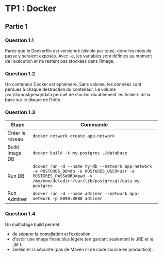 # TP1 : Docker
## Partie 1
### Question 1.1
Parce que le Dockerfile est versionné (visible par tous), donc les mots de passe y seraient exposés.
Avec -e, les variables sont définies au moment de l’exécution et ne restent pas stockées dans l’image.
### Question 1.2
Un conteneur Docker est éphémère. Sans volume, les données sont perdues à chaque destruction du conteneur.
Le volume /var/lib/postgresql/data permet de stocker durablement les fichiers de la base sur le disque de l’hôte.
### Question 1.3
| Étape           | Commande                                                                                                                                                                   |
| --------------- | -------------------------------------------------------------------------------------------------------------------------------------------------------------------------- |
| Créer le réseau | `docker network create app-network`                                                                                                                                        |
| Build image DB  | `docker build -t my-postgres ./database`                                                                                                                                   |
| Run DB          | `docker run -d --name my-db --network app-network -e POSTGRES_DB=db -e POSTGRES_USER=usr -e POSTGRES_PASSWORD=pwd -v /my/own/datadir:/var/lib/postgresql/data my-postgres` |
| Run Adminer     | `docker run -d --name adminer --network app-network -p 8090:8080 adminer`                                                                                                  |
### Question 1.4
Un multistage build permet:
- de séparer la compilation et l’exécution.
- d'avoir une image finale plus légère (en gardant seulement le JRE et le .jar ).
- améliorer la sécurité (pas de Maven ni de code source en production).
